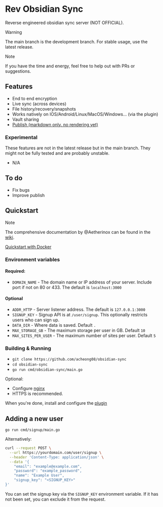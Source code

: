 # Rev Obsidian Sync

Reverse engineered obsidian sync server (NOT OFFICIAL).

> [!WARNING]
> The main branch is the development branch. For stable usage, use the latest release.

> [!NOTE]
> If you have the time and energy, feel free to help out with PRs or suggestions.

## Features

- End to end encryption
- Live sync (across devices)
- File history/recovery/snapshots
- Works natively on IOS/Android/Linux/MacOS/Windows... (via the plugin)
- Vault sharing
- [Publish (markdown only. no rendering yet)](https://github.com/acheong08/obi-sync/wiki/Obsidian-Publish)

### Experimental

These features are not in the latest release but in the main branch. They might not be fully tested and are probably unstable.

- N/A

## To do

- Fix bugs
- Improve publish

## Quickstart

> [!NOTE]
> The comprehensive documentation by @Aetherinox can be found in the [wiki](https://github.com/acheong08/obi-sync/wiki).


[Quickstart with Docker](https://github.com/acheong08/rev-obsidian-sync/blob/main/docker-compose.yml)

### Environment variables

#### Required:

- `DOMAIN_NAME` - The domain name or IP address of your server. Include port if not on 80 or 433. The default is `localhost:3000`

#### Optional

- `ADDR_HTTP` - Server listener address. The default is `127.0.0.1:3000`
- `SIGNUP_KEY` - Signup API is at `/user/signup`. This optionally restricts users who can sign up.
- `DATA_DIR` - Where data is saved. Default `.`
- `MAX_STORAGE_GB` - The maximum storage per user in GB. Default `10`
- `MAX_SITES_PER_USER` - The maximum number of sites per user. Default `5`

### Building & Running

- `git clone https://github.com/acheong08/obsidian-sync`
- `cd obsidian-sync`
- `go run cmd/obsidian-sync/main.go`

Optional:

- Configure [nginx](https://github.com/acheong08/rev-obsidian-sync/wiki/Nginx-Configuration)
- HTTPS is recommended.

When you're done, install and configure the [plugin](https://github.com/acheong08/rev-obsidian-sync-plugin)

## Adding a new user

`go run cmd/signup/main.go`

Alternatively:

```bash
curl --request POST \
  --url https://yourdomain.com/user/signup \
  --header 'Content-Type: application/json' \
  --data '{
	"email": "example@example.com",
	"password": "example_password",
	"name": "Example User",
	"signup_key": "<SIGNUP_KEY>"
}'
```

You can set the signup key via the `SIGNUP_KEY` environment variable. If it has not been set, you can exclude it from the request.
